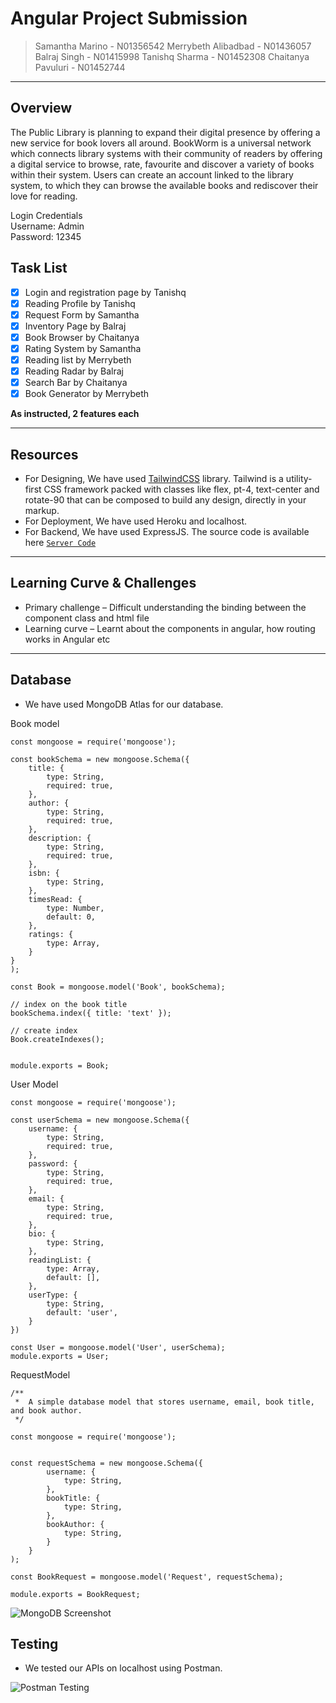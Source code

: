 # Angular Project Submission

> Samantha Marino - N01356542
> Merrybeth Alibadbad - N01436057
> Balraj Singh - N01415998
> Tanishq Sharma - N01452308
> Chaitanya Pavuluri - N01452744

---

## Overview

The Public Library is planning to expand their digital presence by offering a new service for book lovers all around. BookWorm is a universal network which connects library systems with their community of readers by offering a digital service to browse, rate, favourite and discover a variety of books within their system. Users can create an account linked to the library system, to which they can browse the available books and rediscover their love for reading.

Login Credentials <br>
Username: Admin <br>
Password: 12345

## Task List

- [x] Login and registration page by Tanishq
- [x] Reading Profile by Tanishq
- [x] Request Form by Samantha
- [x] Inventory Page by Balraj
- [x] Book Browser by Chaitanya
- [x] Rating System by Samantha
- [x] Reading list by Merrybeth
- [x] Reading Radar by Balraj
- [x] Search Bar by Chaitanya
- [x] Book Generator by Merrybeth

**As instructed, 2 features each**

---

## Resources

- For Designing, We have used [TailwindCSS](https://tailwindcss.com/) library. Tailwind is a utility-first CSS framework packed with classes like flex, pt-4, text-center and rotate-90 that can be composed to build any design, directly in your markup.
- For Deployment, We have used Heroku and localhost.
- For Backend, We have used ExpressJS. The source code is available here [`Server Code`](https://github.com/tanishqalt/bookworm-server)

---

## Learning Curve & Challenges

- Primary challenge – Difficult understanding the binding between the component class and html file
- Learning curve – Learnt about the components in angular, how routing works in Angular etc

---

## Database

- We have used MongoDB Atlas for our database.

Book model

```
const mongoose = require('mongoose');

const bookSchema = new mongoose.Schema({
    title: {
        type: String,
        required: true,
    },
    author: {
        type: String,
        required: true,
    },
    description: {
        type: String,
        required: true,
    },
    isbn: {
        type: String,
    },
    timesRead: {
        type: Number,
        default: 0,
    },
    ratings: {
        type: Array,
    }
}
);

const Book = mongoose.model('Book', bookSchema);

// index on the book title
bookSchema.index({ title: 'text' });

// create index
Book.createIndexes();


module.exports = Book;
```

User Model

```
const mongoose = require('mongoose');

const userSchema = new mongoose.Schema({
    username: {
        type: String,
        required: true,
    },
    password: {
        type: String,
        required: true,
    },
    email: {
        type: String,
        required: true,
    },
    bio: {
        type: String,
    },
    readingList: {
        type: Array,
        default: [],
    },
    userType: {
        type: String,
        default: 'user',
    }
})

const User = mongoose.model('User', userSchema);
module.exports = User;
```

RequestModel

```
/**
 *  A simple database model that stores username, email, book title, and book author.
 */

const mongoose = require('mongoose');


const requestSchema = new mongoose.Schema({
        username: {
            type: String,
        },
        bookTitle: {
            type: String,
        },
        bookAuthor: {
            type: String,
        }
    }
);

const BookRequest = mongoose.model('Request', requestSchema);

module.exports = BookRequest;
```

![MongoDB Screenshot](./screenshot1.png)

## Testing

- We tested our APIs on localhost using Postman.

![Postman Testing](./screenshot2.png)
